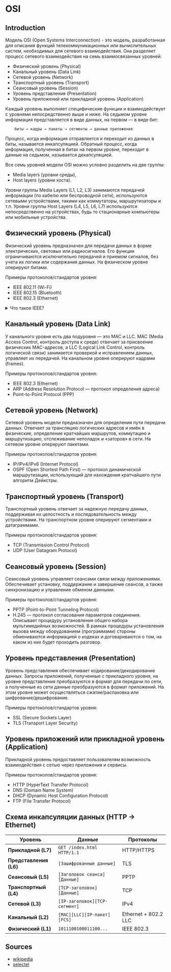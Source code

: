 # OSI

## Introduction

Модель OSI (Open Systems Interconnection) - это модель, разработанная для описания функций телекоммуникационных или вычислительных систем, необходимых для сетевого взаимодействия. Она разделяет процесс сетевого взаимодействия на семь взаимосвязанных уровней:

- Физический уровень (Physical)
- Канальный уровень (Data Link)
- Сетевой уровень (Network)
- Транспортный уровень (Transport)
- Сеансовый уровень (Session)
- Уровень представления (Presentation)
- Уровень приложений или прикладной уровень (Application)

Каждый уровень выполняет специфические функции и взаимодействует с уровнями непосредственно выше и ниже. На седьмом уровне информация представляется в виде данных, на первом — в виде бит: 
```
    биты → кадры → пакеты → сегменты → данные приложения
```
Процесс, когда информация отправляется и переходит из данных в биты, называется инкапсуляцией. Обратный процесс, когда информация, полученная в битах на первом уровне, переходит в данные на седьмом, называется декапсуляцией.



Все семь уровней модели OSI можно условно разделить на две группы:

- Media layers (уровни среды),
- Host layers (уровни хоста).

Уровни группы Media Layers (L1, L2, L3) занимаются передачей информации (по кабелю или беспроводной сети), используются сетевыми устройствами, такими как коммутаторы, маршрутизаторы и т.п. Уровни группы Host Layers (L4, L5, L6, L7) используются непосредственно на устройствах, будь то стационарные компьютеры или мобильные устройства.

## Физический уровень (Physical)

Физический уровень  предназначен для передачи данных в форме электрических, световых или радиосигналов. Его функции ограничиваются исключительно передачей и приемом сигналов, без учета их логики или содержания данных. На физическом уровне оперируют битами.

Примеры протоколов/стандартов уровня:

- IEEE 802.11 (Wi-Fi)
- IEEE 802.15 (Bluetooth)
- IEEE 802.3 (Ethernet)

<details>
<summary>Что такое IEEE?</summary><br>
Институт инженеров электротехники и электроники — IEEE (англ. Institute of Electrical and Electronics Engineers).
</details>

## Канальный уровень (Data Link)

У канального уровня есть два подуровня — это MAC и LLC. MAC (Media Access Control, контроль доступа к среде) отвечает за присвоение физических MAC-адресов, а LLC (Logical Link Control, контроль логической связи) занимается проверкой и исправлением данных, управляет их передачей. На канальном уровне оперируют кадрами (frames).

Примеры протоколов/стандартов уровня:

- IEEE 802.3 (Ethernet)
- ARP (Address Resolution Protocol — протокол определения адреса)
- Point-to-Point Protocol (PPP)

## Сетевой уровень (Network)

Сетевой уровень модели предназначен для определения пути передачи данных. Отвечает за трансляцию логических адресов и имён в физические, определение кратчайших маршрутов, коммутацию и маршрутизацию, отслеживание неполадок и «заторов» в сети. На сетевом уровне оперируют пакетами. 

Примеры протоколов/стандартов уровня:

- IP/IPv4/IPv6 (Internet Protocol)
- OSPF (Open Shortest Path First) — протокол динамической маршрутизации, использующий для нахождения кратчайшего пути алгоритм Дейкстры.

## Транспортный уровень (Transport)

Транспортный уровень отвечает за надежную передачу данных, поддерживая их целостность и последовательность между устройствами. На транспортном уровне оперируют сегментами и датаграммами. 

Примеры протоколов/стандартов уровня:

- TCP (Transmission Control Protocol)
- UDP (User Datagram Protocol)

## Сеансовый уровень (Session)

Сеансовый уровень управляет сеансами связи между приложениями. Обеспечивает установку, поддержание и завершение сеансов, а также синхронизацию и управление обменом данными.

Примеры протоколов/стандартов уровня:

- PPTP (Point-to-Point Tunneling Protocol)
- H.245 — протокол согласования параметров соединения. Описывает процедуру установления общего набора мультимедийных возможностей. В рамках процедуры установления вызова между оборудованием (программами) стороны обмениваются информацией о кодеках и договариваются о том, на каком из них будет проходить разговор.

## Уровень представления (Presentation)

Уровень представления обеспечивает кодирование/декодирование данных. Запросы приложений, полученные с прикладного уровня, на уровне представления преобразуются в формат для передачи по сети, а полученные из сети данные преобразуются в формат приложений. На этом уровне может осуществляться сжатие/распаковка или шифрование/дешифрование. 

Примеры протоколов/стандартов уровня:

- SSL (Secure Sockets Layer)
- TLS (Transport Layer Security)

## Уровень приложений или прикладной уровень (Application)

Прикладной уровень предоставляет пользователям возможность взаимодействия с сетью через приложения и сервисы.

Примеры протоколов/стандартов уровня:

- HTTP (HyperText Transfer Protocol)
- DNS (Domain Name System)
- DHCP (Dynamic Host Configuration Protocol)
- FTP (File Transfer Protocol)

## Схема инкапсуляции данных (HTTP → Ethernet)

Уровень                | Данные                        | Протоколы
-----------------------|------------------------------ |----------------------
**Прикладной (L7)**    | `GET /index.html HTTP/1.1`    | HTTP/HTTPS
**Представления (L6)** | `[Зашифрованные данные]`      | TLS
**Сеансовый (L5)**     | `[Заголовок сеанса][Данные]`  | PPTP
**Транспортный (L4)**  | `[TCP-заголовок][Данные]`     | TCP
**Сетевой (L3)**       | `[IP-заголовок][TCP-сегмент]` | IPv4
**Канальный (L2)**     | `[MAC][LLC][IP-пакет][FCS]`   | Ethernet + 802.2 LLC
**Физический (L1)**    | `1011100100011100...`         | IEEE 802.3

## Sources

- [wikipedia](https://ru.wikipedia.org/wiki/%D0%A1%D0%B5%D1%82%D0%B5%D0%B2%D0%B0%D1%8F_%D0%BC%D0%BE%D0%B4%D0%B5%D0%BB%D1%8C_OSI)
- [selectel](https://selectel.ru/blog/osi-for-beginners/)
